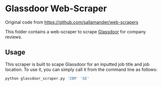 # Glassdoor Web-Scraper
Original code from https://github.com/sallamander/web-scrapers

This folder contains a web-scraper to scrape
[Glassdoor](https://www.glassdoor.com/index.htm) for company reviews.

## Usage

This scraper is built to scape Glassdoor for an inputted job title and
job location. To use it, you can simply call it from the command line as
follows:

```python 
python glassdoor_scraper.py 'IBM' 'GE'
```
